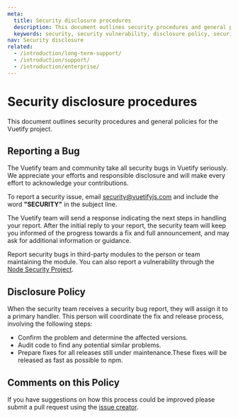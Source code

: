 ```yaml
---
meta:
  title: Security disclosure procedures
  description: This document outlines security procedures and general policies for the Vuetify project.
  keywords: security, security vulnerability, disclosure policy, security disclosure
nav: Security disclosure
related:
  - /introduction/long-term-support/
  - /introduction/support/
  - /introduction/enterprise/
---
```


# Security disclosure procedures

This document outlines security procedures and general policies for the Vuetify project.

<entry-ad />

## Reporting a Bug

The Vuetify team and community take all security bugs in Vuetify seriously. We appreciate your efforts and responsible disclosure and will make every effort to acknowledge your contributions.

To report a security issue, email [security@vuetifyjs.com](mailto:security@vuetifyjs.com?subject=SECURITY) and include the word **\"SECURITY\"** in the subject line.

The Vuetify team will send a response indicating the next steps in handling your report. After the initial reply to your report, the security team will keep you informed of the progress towards a fix and full announcement, and may ask for additional information or guidance.

Report security bugs in third-party modules to the person or team maintaining the module. You can also report a vulnerability through the [Node Security Project](https://nodesecurity.io/report).

## Disclosure Policy

When the security team receives a security bug report, they will assign it to a primary handler. This person will coordinate the fix and release process, involving the following steps:

- Confirm the problem and determine the affected versions.
- Audit code to find any potential similar problems.
- Prepare fixes for all releases still under maintenance.These fixes will be released as fast as possible to npm.

## Comments on this Policy

If you have suggestions on how this process could be improved please submit a pull request using the [issue creator](https://issues.vuetifyjs.com).

<backmatter />
